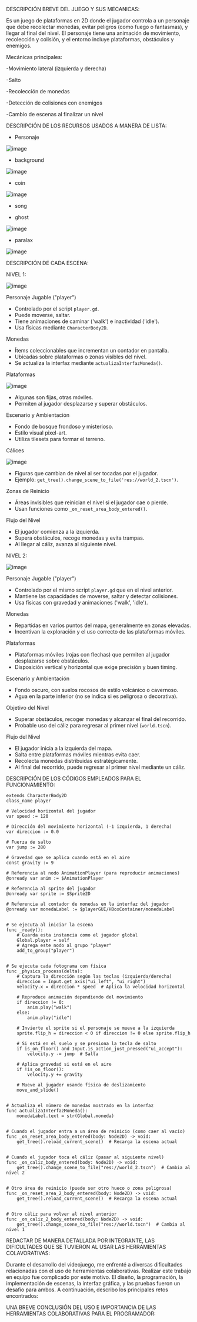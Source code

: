 DESCRIPCIÓN BREVE DEL JUEGO Y SUS MECANICAS:

Es un juego de plataformas en 2D donde el jugador controla a un personaje que debe recolectar monedas, evitar peligros (como fuego o fantasmas), y llegar al final del nivel. El personaje tiene una animación de movimiento, recolección y colisión, y el entorno incluye plataformas, obstáculos y enemigos.

Mecánicas principales:

-Movimiento lateral (izquierda y derecha)

-Salto

-Recolección de monedas

-Detección de colisiones con enemigos

-Cambio de escenas al finalizar un nivel


DESCRIPCIÓN DE LOS RECURSOS USADOS A MANERA DE LISTA:

  - Personaje

![image](https://github.com/user-attachments/assets/6afb90ae-481a-4db6-90ce-60f74a5120a3)

  - background

![image](https://github.com/user-attachments/assets/7c9880a2-080a-4c3f-8d1e-0e924065beaf)

  - coin

![image](https://github.com/user-attachments/assets/0b42c306-61f5-42ed-bcda-0495a2f1413b)

  - song

  - ghost

![image](https://github.com/user-attachments/assets/a164ecc0-050a-4e37-a480-61efc6e84cae)

  - paralax

![image](https://github.com/user-attachments/assets/e80d4821-ac0b-4236-b1a5-a4db80c8d005)


DESCRIPCIÓN DE CADA ESCENA:

NIVEL 1:


![image](https://github.com/user-attachments/assets/89c0d30f-5ccb-445a-acce-c5a14f5be79d)


Personaje Jugable ("player")


  - Controlado por el script `player.gd`.
  - Puede moverse, saltar.
  - Tiene animaciones de caminar ('walk') e inactividad ('idle').
  - Usa físicas mediante `CharacterBody2D`.


Monedas


  - Ítems coleccionables que incrementan un contador en pantalla.
  - Ubicadas sobre plataformas o zonas visibles del nivel.
  - Se actualiza la interfaz mediante `actualizaInterfazMoneda()`.


Plataformas


![image](https://github.com/user-attachments/assets/576be7d1-02f9-4e26-8154-555606a78cdc)

  - Algunas son fijas, otras móviles.
  - Permiten al jugador desplazarse y superar obstáculos.


Escenario y Ambientación


  - Fondo de bosque frondoso y misterioso.
  - Estilo visual pixel-art.
  - Utiliza tilesets para formar el terreno.


Cálices


![image](https://github.com/user-attachments/assets/afddeb6b-8bcd-475b-b677-5a0f4beda055)

  - Figuras que cambian de nivel al ser tocadas por el jugador.
  - Ejemplo: `get_tree().change_scene_to_file('res://world_2.tscn')`.


Zonas de Reinicio


  - Áreas invisibles que reinician el nivel si el jugador cae o pierde.
  - Usan funciones como `_on_reset_area_body_entered()`.


Flujo del Nivel


  - El jugador comienza a la izquierda.
  - Supera obstáculos, recoge monedas y evita trampas.
  - Al llegar al cáliz, avanza al siguiente nivel.


NIVEL 2:

![image](https://github.com/user-attachments/assets/a4bf46a3-1cf0-492c-9b9f-a17c19c8eeba)


Personaje Jugable ("player")


  - Controlado por el mismo script `player.gd` que en el nivel anterior.
  - Mantiene las capacidades de moverse, saltar y detectar colisiones.
  - Usa físicas con gravedad y animaciones ('walk', 'idle').


Monedas


  - Repartidas en varios puntos del mapa, generalmente en zonas elevadas.
  - Incentivan la exploración y el uso correcto de las plataformas móviles.


Plataformas


  - Plataformas móviles (rojas con flechas) que permiten al jugador desplazarse sobre obstáculos.
  - Disposición vertical y horizontal que exige precisión y buen timing.


Escenario y Ambientación


  - Fondo oscuro, con suelos rocosos de estilo volcánico o cavernoso.
  - Agua en la parte inferior (no se indica si es peligrosa o decorativa).


Objetivo del Nivel


  - Superar obstáculos, recoger monedas y alcanzar el final del recorrido.
  - Probable uso del cáliz para regresar al primer nivel (`world.tscn`).


Flujo del Nivel


  - El jugador inicia a la izquierda del mapa.
  - Salta entre plataformas móviles mientras evita caer.
  - Recolecta monedas distribuidas estratégicamente.
  - Al final del recorrido, puede regresar al primer nivel mediante un cáliz.


DESCRIPCIÓN DE LOS CÓDIGOS EMPLEADOS PARA EL FUNCIONAMIENTO:

    extends CharacterBody2D
    class_name player
    
    # Velocidad horizontal del jugador
    var speed := 120
    
    # Dirección del movimiento horizontal (-1 izquierda, 1 derecha)
    var direccion := 0.0
    
    # Fuerza de salto
    var jump := 280
    
    # Gravedad que se aplica cuando está en el aire
    const gravity := 9
    
    # Referencia al nodo AnimationPlayer (para reproducir animaciones)
    @onready var anim := $AnimationPlayer
    
    # Referencia al sprite del jugador
    @onready var sprite := $Sprite2D
    
    # Referencia al contador de monedas en la interfaz del jugador
    @onready var monedaLabel := $playerGUI/HBoxContainer/monedaLabel
    
    
    # Se ejecuta al iniciar la escena
    func _ready():
    	# Guarda esta instancia como el jugador global
    	Global.player = self
    	# Agrega este nodo al grupo "player"
    	add_to_group("player")
    
    
    # Se ejecuta cada fotograma con física
    func _physics_process(delta):
    	# Captura la dirección según las teclas (izquierda/derecha)
    	direccion = Input.get_axis("ui_left", "ui_right")
    	velocity.x = direccion * speed  # Aplica la velocidad horizontal
    	
    	# Reproduce animación dependiendo del movimiento
    	if direccion != 0:
    		anim.play("walk")
    	else:
    		anim.play("idle")
    	
    	# Invierte el sprite si el personaje se mueve a la izquierda
    	sprite.flip_h = direccion < 0 if direccion != 0 else sprite.flip_h
    	
    	# Si está en el suelo y se presiona la tecla de salto
    	if is_on_floor() and Input.is_action_just_pressed("ui_accept"):
    		velocity.y -= jump  # Salta
    	
    	# Aplica gravedad si está en el aire
    	if !is_on_floor():
    		velocity.y += gravity
    	
    	# Mueve al jugador usando física de deslizamiento
    	move_and_slide()
    
    
    # Actualiza el número de monedas mostrado en la interfaz
    func actualizaInterfazMoneda():
    	monedaLabel.text = str(Global.moneda)
    
    
    # Cuando el jugador entra a un área de reinicio (como caer al vacío)
    func _on_reset_area_body_entered(body: Node2D) -> void:
    	get_tree().reload_current_scene()  # Recarga la escena actual
    
    
    # Cuando el jugador toca el cáliz (pasar al siguiente nivel)
    func _on_caliz_body_entered(body: Node2D) -> void:
    	get_tree().change_scene_to_file("res://world_2.tscn")  # Cambia al nivel 2
    
    
    # Otro área de reinicio (puede ser otro hueco o zona peligrosa)
    func _on_reset_area_2_body_entered(body: Node2D) -> void:
    	get_tree().reload_current_scene()  # Recarga la escena actual
    
    
    # Otro cáliz para volver al nivel anterior
    func _on_caliz_2_body_entered(body: Node2D) -> void:
    	get_tree().change_scene_to_file("res://world.tscn")  # Cambia al nivel 1


REDACTAR DE MANERA DETALLADA POR INTEGRANTE, LAS DIFICULTADES QUE SE TUVIERON AL USAR LAS HERRAMIENTAS COLAVORATIVAS:


Durante el desarrollo del videojuego, me enfrenté a diversas dificultades relacionadas con el uso de herramientas colaborativas. Realizar este trabajo en equipo fue complicado por este motivo. El diseño, la programación, la implementación de escenas, la interfaz gráfica, y las pruebas fueron un desafio para ambos. A continuación, describo los principales retos encontrados:

UNA BREVE CONCLUSIÓN DEL USO E IMPORTANCIA DE LAS HERRAMIENTAS COLABORATIVAS PARA EL PROGRAMADOR:
